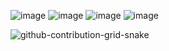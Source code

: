 ![image](https://github.com/Ranero189/Ranero189/assets/110306388/897d0b77-9455-46ce-a248-26532b72783c) ![image](https://github.com/Ranero189/Ranero189/assets/110306388/2fb2fceb-e48c-4b8e-9a30-d8a5f740aeb1) ![image](https://github.com/Ranero189/Ranero189/assets/110306388/7fe949dc-60c1-4f8f-8a53-94e1dd101a48) ![image](https://github.com/Ranero189/Ranero189/assets/110306388/c8efa0db-80b3-4f3a-ab0f-4fb005a681c1)




![github-contribution-grid-snake](https://github.com/Ranero189/Ranero189/assets/110306388/7cb50d99-0ba7-4bc5-9381-bd25b06810cd)
